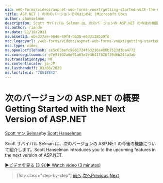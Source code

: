 ```yaml
---
uid: web-forms/videos/aspnet-web-forms-vnext/getting-started-with-the-next-version-of-aspnet
title: ASP.NET | の次のバージョンでのはじめに |Microsoft Docs
author: shanselman
description: Scott サバイバル Selman は、次のバージョンの ASP.NET の今後の機能について紹介します。
ms.author: riande
ms.date: 11/18/2011
ms.assetid: ebe337ae-9646-49f4-bb38-e6d3138b39fd
msc.legacyurl: /web-forms/videos/aspnet-web-forms-vnext/getting-started-with-the-next-version-of-aspnet
msc.type: video
ms.openlocfilehash: ce5c65befc9861724f63216a486b7523d3ba4772
ms.sourcegitcommit: e7e91932a6e91a63e2e46417626f39d6b244a3ab
ms.translationtype: MT
ms.contentlocale: ja-JP
ms.lasthandoff: 03/06/2020
ms.locfileid: "78518842"
---
```

# <a name="getting-started-with-the-next-version-of-aspnet"></a><span data-ttu-id="8561d-103">次のバージョンの ASP.NET の概要</span><span class="sxs-lookup"><span data-stu-id="8561d-103">Getting Started with the Next Version of ASP.NET</span></span>

<span data-ttu-id="8561d-104">[Scott マン Selman](https://github.com/shanselman)</span><span class="sxs-lookup"><span data-stu-id="8561d-104">by [Scott Hanselman](https://github.com/shanselman)</span></span>

<span data-ttu-id="8561d-105">Scott サバイバル Selman は、次のバージョンの ASP.NET の今後の機能について紹介します。</span><span class="sxs-lookup"><span data-stu-id="8561d-105">Scott Hanselman introduces you to the upcoming features in the next version of ASP.NET.</span></span>

[<span data-ttu-id="8561d-106">&#9654;ビデオを見る (3 分)</span><span class="sxs-lookup"><span data-stu-id="8561d-106">&#9654; Watch video (3 minutes)</span></span>](https://channel9.msdn.com/Blogs/ASP-NET-Site-Videos/getting-started-with-the-next-version-of-aspnet)

> [!div class="step-by-step"]
> <span data-ttu-id="8561d-107">[前へ](aspnet-vnext-videos-bundling-and-minification.md)
> [次へ](aspnet-and-web-tools-20122.md)</span><span class="sxs-lookup"><span data-stu-id="8561d-107">[Previous](aspnet-vnext-videos-bundling-and-minification.md)
[Next](aspnet-and-web-tools-20122.md)</span></span>
